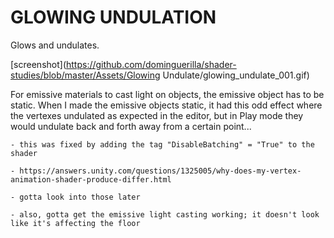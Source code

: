 # GLOWING UNDULATION

Glows and undulates.

[screenshot](https://github.com/dominguerilla/shader-studies/blob/master/Assets/Glowing Undulate/glowing_undulate_001.gif)

For emissive materials to cast light on objects, the emissive object has to be static.
When I made the emissive objects static, it had this odd effect where the vertexes undulated as expected in the editor, but in Play mode they would undulate back and forth away from a certain point...
	
	- this was fixed by adding the tag "DisableBatching" = "True" to the shader
	
	- https://answers.unity.com/questions/1325005/why-does-my-vertex-animation-shader-produce-differ.html
	
	- gotta look into those later
	
	- also, gotta get the emissive light casting working; it doesn't look like it's affecting the floor
